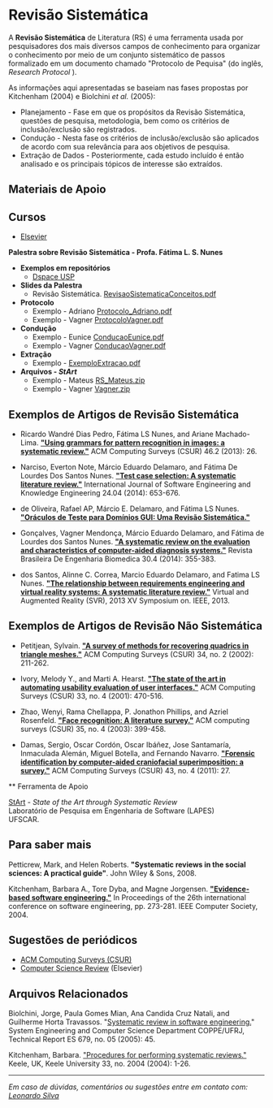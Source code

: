 # Revisão Sistemática

A **Revisão Sistemática** de Literatura (RS) é uma ferramenta usada por pesquisadores dos mais diversos campos de conhecimento para organizar o conhecimento por meio de um conjunto sistemático de passos formalizado em um documento chamado "Protocolo de Pequisa" (do inglês, _Research Protocol_ ).

As informações aqui apresentadas se baseiam nas fases propostas por Kitchenham (2004) e Biolchini _et al._ (2005):

*   Planejamento - Fase em que os propósitos da Revisão Sistemática, questões de pesquisa, metodologia, bem como os critérios de inclusão/exclusão são registrados.
*   Condução - Nesta fase os critérios de inclusão/exclusão são aplicados de acordo com sua relevância para aos objetivos de pesquisa.
*   Extração de Dados - Posteriormente, cada estudo incluído é então analisado e os principais tópicos de interesse são extraídos.

  

## Materiais de Apoio
<object style="width:100%;height:100%;width: 820px; height: 461.25px; float: none; clear: both; margin: 2px auto;" data="http://www.youtube.com/embed/Wgaw97mTKWM">
</object>

Cursos
------------

* [Elsevier](https://researcheracademy.elsevier.com/writing-research/technical-writing-skills/systematic-reviews-101)
  
**Palestra sobre Revisão Sistemática - Profa. Fátima L. S. Nunes**

  
*   **Exemplos em repositórios** 
    *   [Dspace USP](https://metabuscador.uspdigital.usp.br/browse?type=author&value=L.+S.+Nunes%2C+Fatima)
*   **Slides da Palestra**
    *   Revisão Sistemática. [RevisaoSistematicaConceitos.pdf](files/RevisaoSistematicaConceitos.pdf)
*   **Protocolo**
    *   Exemplo - Adriano [Protocolo_Adriano.pdf](files/Protocolo_Adriano.pdf)
    *   Exemplo - Vagner [ProtocoloVagner.pdf](files/ProtocoloVagner.pdf)
*   **Condução**
    *   Exemplo - Eunice [ConducaoEunice.pdf](files/ConducaoEunice.pdf)
    *   Exemplo - Vagner [ConducaoVagner.pdf](files/ConducaoVagner.pdf)
*   **Extração**
    *   Exemplo - [ExemploExtracao.pdf](files/ExemploExtracao.pdf)
*   **Arquivos - _StArt_**
    *   Exemplo - Mateus [RS_Mateus.zip](files/RS_Mateus.zip)
    *   Exemplo - Vagner [Vagner.zip](files/Vagner.zip)

## Exemplos de Artigos de Revisão Sistemática

*   Ricardo Wandré Dias Pedro, Fátima LS Nunes, and Ariane Machado-Lima. **["Using grammars for pattern recognition in images: a systematic review."](https://dl.acm.org/citation.cfm?id=2543593)** ACM Computing Surveys (CSUR) 46.2 (2013): 26.

*   Narciso, Everton Note, Márcio Eduardo Delamaro, and Fátima De Lourdes Dos Santos Nunes. **["Test case selection: A systematic literature review."](http://www-worldscientific-com.ez67.periodicos.capes.gov.br/doi/abs/10.1142/S0218194014500259)** International Journal of Software Engineering and Knowledge Engineering 24.04 (2014): 653-676.

*   de Oliveira, Rafael AP, Márcio E. Delamaro, and Fátima LS Nunes. **["Oráculos de Teste para Domínios GUI: Uma Revisão Sistemática."](http://www.labes.icmc.usp.br/~rpaes/papers/SAST2009.pdf)**

*   Gonçalves, Vagner Mendonça, Márcio Eduardo Delamaro, and Fátima de Lourdes dos Santos Nunes. **["A systematic review on the evaluation and characteristics of computer-aided diagnosis systems."](http://www.scielo.br/scielo.php?pid=S1517-31512014000400008&script=sci_arttext&tlng=pt)** Revista Brasileira De Engenharia Biomedica 30.4 (2014): 355-383.

*   dos Santos, Alinne C. Correa, Marcio Eduardo Delamaro, and Fatima LS Nunes. **["The relationship between requirements engineering and virtual reality systems: A systematic literature review."](https://ieeexplore.ieee.org/abstract/document/6655762/)** Virtual and Augmented Reality (SVR), 2013 XV Symposium on. IEEE, 2013.

  

## Exemplos de Artigos de Revisão **Não** Sistemática

*   Petitjean, Sylvain. **["A survey of methods for recovering quadrics in triangle meshes."](https://dl.acm.org/citation.cfm?id=508354)** ACM Computing Surveys (CSUR) 34, no. 2 (2002): 211-262.

*   Ivory, Melody Y., and Marti A. Hearst. **["The state of the art in automating usability evaluation of user interfaces."](https://dl.acm.org/citation.cfm?id=503114)** ACM Computing Surveys (CSUR) 33, no. 4 (2001): 470-516.

*   Zhao, Wenyi, Rama Chellappa, P. Jonathon Phillips, and Azriel Rosenfeld. **["Face recognition: A literature survey."](https://dl.acm.org/citation.cfm?id=954342)** ACM computing surveys (CSUR) 35, no. 4 (2003): 399-458.

*   Damas, Sergio, Oscar Cordón, Oscar Ibáñez, Jose Santamaría, Inmaculada Alemán, Miguel Botella, and Fernando Navarro. **["Forensic identification by computer-aided craniofacial superimposition: a survey."](https://dl.acm.org/citation.cfm?id=1978806)** ACM Computing Surveys (CSUR) 43, no. 4 (2011): 27.

  

** Ferramenta de Apoio

[StArt](http://lapes.dc.ufscar.br/tools/start_tool) \- _State of the Art through Systematic Review_  
Laboratório de Pesquisa em Engenharia de Software (LAPES)  
UFSCAR.

  

## Para saber mais

Petticrew, Mark, and Helen Roberts. **"Systematic reviews in the social sciences: A practical guide"**. John Wiley & Sons, 2008.

Kitchenham, Barbara A., Tore Dyba, and Magne Jorgensen. **["Evidence-based software engineering."](https://dl.acm.org/citation.cfm?id=999432)** In Proceedings of the 26th international conference on software engineering, pp. 273-281. IEEE Computer Society, 2004.

  

## Sugestões de periódicos

*   [ACM Computing Surveys (CSUR)](https://csur.acm.org/)
*   [Computer Science Review](https://www.journals.elsevier.com/computer-science-review) (Elsevier)

## Arquivos Relacionados

Biolchini, Jorge, Paula Gomes Mian, Ana Candida Cruz Natali, and Guilherme Horta Travassos. "[Systematic review in software engineering.](ftp://161.24.19.221/ele/ivo/Leitura/biolchini_2005.pdf)" System Engineering and Computer Science Department COPPE/UFRJ, Technical Report ES 679, no. 05 (2005): 45.

Kitchenham, Barbara. ["Procedures for performing systematic reviews."](http://csnotes.upm.edu.my/kelasmaya/pgkm20910.nsf/0/715071a8011d4c2f482577a700386d3a/$FILE/10.1.1.122.3308[1].pdf) Keele, UK, Keele University 33, no. 2004 (2004): 1-26.

* * *



_Em caso de dúvidas, comentários ou sugestões entre em contato com: [Leonardo Silva](mailto:leonardosilva@usp.br)_
